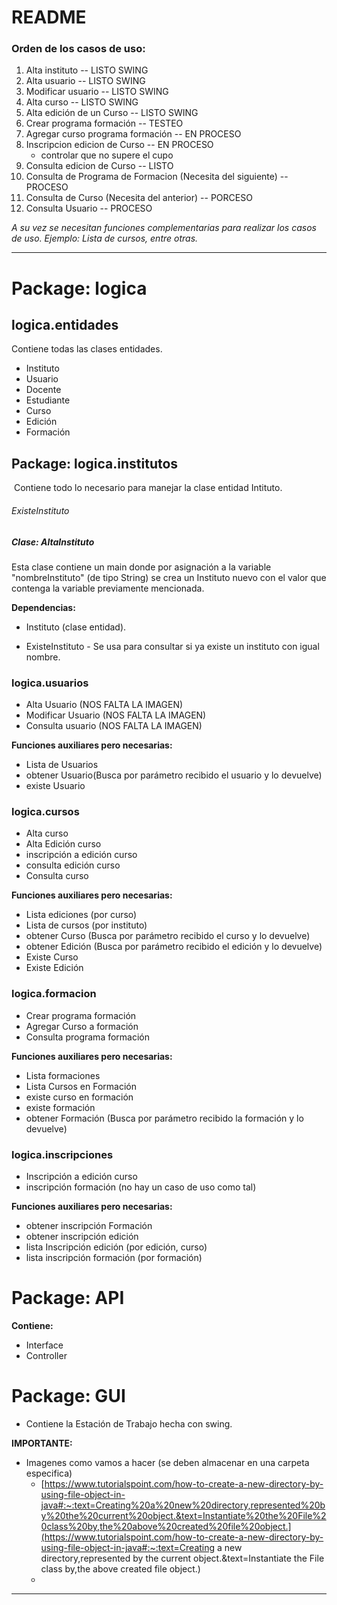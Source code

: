 # README

### Orden de los casos de uso:

1.  Alta instituto -- LISTO SWING
2.  Alta usuario -- LISTO SWING
3.  Modificar usuario -- LISTO SWING
4.  Alta curso -- LISTO SWING
5.  Alta edición de un Curso -- LISTO SWING
6.  Crear programa formación -- TESTEO 
7.  Agregar curso programa formación -- EN PROCESO
8.  Inscripcion edicion de Curso -- EN PROCESO 
    *   controlar que no supere el cupo
9.  Consulta edicion de Curso -- LISTO
10.  Consulta de Programa de Formacion (Necesita del siguiente) -- PROCESO
11.  Consulta de Curso (Necesita del anterior) -- PORCESO
12.  Consulta Usuario  -- PROCESO

*A su vez se necesitan funciones complementarias para realizar los casos de uso. Ejemplo: Lista de cursos, entre otras.*

---

# Package: logica

## logica.entidades

Contiene todas las clases entidades.

*   Instituto
*   Usuario
*   Docente
*   Estudiante
*   Curso
*   Edición
*   Formación

## Package: logica.institutos

​	Contiene todo lo necesario para  manejar la clase entidad Intituto.

###### ExisteInstituto



##### Clase: AltaInstituto

Esta clase contiene un main donde por asignación a la variable "nombreInstituto" (de tipo String) se crea un Instituto nuevo con el valor que contenga la variable previamente mencionada. 

**Dependencias:**

*   Instituto (clase entidad).

*   ExisteInstituto - Se usa para consultar si ya existe un instituto con igual nombre.







### logica.usuarios

*   Alta Usuario (NOS FALTA LA IMAGEN)
*   Modificar Usuario (NOS FALTA LA IMAGEN)
*   Consulta usuario (NOS FALTA LA IMAGEN)

**Funciones auxiliares pero necesarias:**

*   Lista de Usuarios
*   obtener Usuario(Busca por parámetro recibido el usuario y lo devuelve)
*   existe Usuario

### logica.cursos

*   Alta curso
*   Alta Edición curso
*   inscripción a edición curso
*   consulta edición curso
*   Consulta curso

**Funciones auxiliares pero necesarias:**

*   Lista ediciones (por curso)
*   Lista de cursos (por instituto)
*   obtener Curso (Busca por parámetro recibido el curso y lo devuelve)
*   obtener Edición (Busca por parámetro recibido el edición y lo devuelve)
*   Existe Curso
*   Existe Edición

### logica.formacion

*   Crear programa formación
*   Agregar Curso a formación
*   Consulta programa formación

**Funciones auxiliares pero necesarias:**

*   Lista formaciones
*   Lista Cursos en Formación
*   existe curso en formación
*   existe formación
*   obtener Formación  (Busca por parámetro recibido la formación y lo devuelve)

### logica.inscripciones

*   Inscripción a edición curso
*   inscripción formación (no hay un caso de uso como tal)

**Funciones auxiliares pero necesarias:**

*   obtener inscripción Formación
*   obtener inscripción edición
*   lista Inscripción edición (por edición, curso)
*   lista inscripción formación (por formación)

# Package: API

**Contiene:**

*   Interface
*   Controller

# Package: GUI

*   Contiene la Estación de Trabajo hecha con swing.

**IMPORTANTE:**

*   Imagenes como vamos a hacer (se deben almacenar en una carpeta especifica)	
    *   [https://www.tutorialspoint.com/how-to-create-a-new-directory-by-using-file-object-in-java#:~:text=Creating%20a%20new%20directory,represented%20by%20the%20current%20object.&text=Instantiate%20the%20File%20class%20by,the%20above%20created%20file%20object.](https://www.tutorialspoint.com/how-to-create-a-new-directory-by-using-file-object-in-java#:~:text=Creating a new directory,represented by the current object.&text=Instantiate the File class by,the above created file object.)
    *   

---
